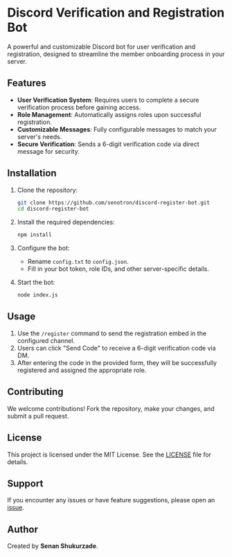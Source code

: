 # Discord Verification and Registration Bot  

A powerful and customizable Discord bot for user verification and registration, designed to streamline the member onboarding process in your server.  

## Features  
- **User Verification System**: Requires users to complete a secure verification process before gaining access.  
- **Role Management**: Automatically assigns roles upon successful registration.  
- **Customizable Messages**: Fully configurable messages to match your server's needs.  
- **Secure Verification**: Sends a 6-digit verification code via direct message for security.  

## Installation  

1. Clone the repository:  
   ```bash
   git clone https://github.com/senotron/discord-register-bot.git
   cd discord-register-bot
   ```  

2. Install the required dependencies:  
   ```bash
   npm install
   ```  

3. Configure the bot:  
   - Rename `config.txt` to `config.json`.  
   - Fill in your bot token, role IDs, and other server-specific details.  

4. Start the bot:  
   ```bash
   node index.js
   ```  

## Usage  

1. Use the `/register` command to send the registration embed in the configured channel.  
2. Users can click "Send Code" to receive a 6-digit verification code via DM.  
3. After entering the code in the provided form, they will be successfully registered and assigned the appropriate role.  

## Contributing  

We welcome contributions! Fork the repository, make your changes, and submit a pull request.  

## License  

This project is licensed under the MIT License. See the [LICENSE](LICENSE) file for details.  

## Support  

If you encounter any issues or have feature suggestions, please open an [issue](https://github.com/senotron/discord-register-bot/issues).  

## Author  
Created by **Senan Shukurzade**.
